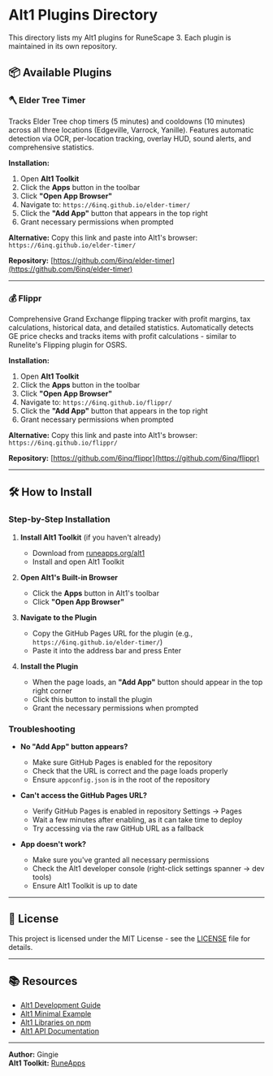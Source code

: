 # Alt1 Plugins Directory

This directory lists my Alt1 plugins for RuneScape 3. Each plugin is maintained in its own repository.

## 📦 Available Plugins

### 🪓 Elder Tree Timer

Tracks Elder Tree chop timers (5 minutes) and cooldowns (10 minutes) across all three locations (Edgeville, Varrock, Yanille). Features automatic detection via OCR, per-location tracking, overlay HUD, sound alerts, and comprehensive statistics.

**Installation:**
1. Open **Alt1 Toolkit**
2. Click the **Apps** button in the toolbar
3. Click **"Open App Browser"**
4. Navigate to: `https://6inq.github.io/elder-timer/`
5. Click the **"Add App"** button that appears in the top right
6. Grant necessary permissions when prompted

**Alternative:** Copy this link and paste into Alt1's browser: `https://6inq.github.io/elder-timer/`

**Repository:** [https://github.com/6inq/elder-timer](https://github.com/6inq/elder-timer)

---

### 💰 Flippr

Comprehensive Grand Exchange flipping tracker with profit margins, tax calculations, historical data, and detailed statistics. Automatically detects GE price checks and tracks items with profit calculations - similar to Runelite's Flipping plugin for OSRS.

**Installation:**
1. Open **Alt1 Toolkit**
2. Click the **Apps** button in the toolbar
3. Click **"Open App Browser"**
4. Navigate to: `https://6inq.github.io/flippr/`
5. Click the **"Add App"** button that appears in the top right
6. Grant necessary permissions when prompted

**Alternative:** Copy this link and paste into Alt1's browser: `https://6inq.github.io/flippr/`

**Repository:** [https://github.com/6inq/flippr](https://github.com/6inq/flippr)

---

## 🛠️ How to Install

### Step-by-Step Installation

1. **Install Alt1 Toolkit** (if you haven't already)
   - Download from [runeapps.org/alt1](https://runeapps.org/alt1)
   - Install and open Alt1 Toolkit

2. **Open Alt1's Built-in Browser**
   - Click the **Apps** button in Alt1's toolbar
   - Click **"Open App Browser"**

3. **Navigate to the Plugin**
   - Copy the GitHub Pages URL for the plugin (e.g., `https://6inq.github.io/elder-timer/`)
   - Paste it into the address bar and press Enter

4. **Install the Plugin**
   - When the page loads, an **"Add App"** button should appear in the top right corner
   - Click this button to install the plugin
   - Grant the necessary permissions when prompted

### Troubleshooting

- **No "Add App" button appears?**
  - Make sure GitHub Pages is enabled for the repository
  - Check that the URL is correct and the page loads properly
  - Ensure `appconfig.json` is in the root of the repository

- **Can't access the GitHub Pages URL?**
  - Verify GitHub Pages is enabled in repository Settings → Pages
  - Wait a few minutes after enabling, as it can take time to deploy
  - Try accessing via the raw GitHub URL as a fallback

- **App doesn't work?**
  - Make sure you've granted all necessary permissions
  - Check the Alt1 developer console (right-click settings spanner → dev tools)
  - Ensure Alt1 Toolkit is up to date

---

## 📄 License

This project is licensed under the MIT License - see the [LICENSE](LICENSE) file for details.

---

## 📚 Resources

- [Alt1 Development Guide](https://runeapps.org/forums/viewtopic.php?id=101)
- [Alt1 Minimal Example](https://github.com/skillbert/alt1minimal)
- [Alt1 Libraries on npm](https://www.npmjs.com/package/alt1)
- [Alt1 API Documentation](alt1://browser/http://runeapps.org/apps/alt1/alt1api.html)

---

**Author:** Gingie  
**Alt1 Toolkit:** [RuneApps](https://runeapps.org/)
